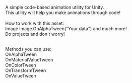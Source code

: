 A simple code-based animation utility for Unity.<br>
This utility will help you make animations through code!<br>
<br>
How to work with this asset:<br>
Image  image.OnAlphaTween("Your data") and much more!<br>
Do projects and don't worry!<br><br>

Methods you can use:<br>
OnAlphaTween<br>
OnMaterialValueTween<br>
OnColorTween<br>
OnTransformTween<br>
OnValueTween
